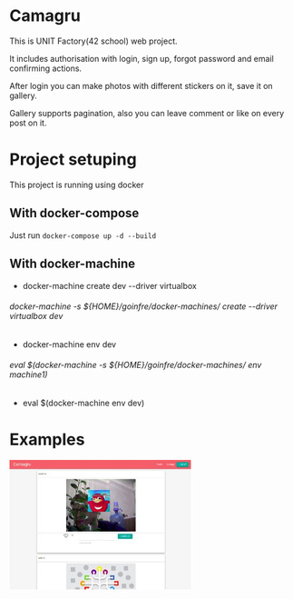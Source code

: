 # Camagru

This is  UNIT Factory(42 school) web project.

It includes authorisation with login, sign up, forgot password and email confirming actions.

After login you can make photos with different stickers on it, save it on gallery.

Gallery supports pagination, also you can leave comment or like on every post on it.

# Project setuping

This project is running using docker

## With docker-compose

Just run ``docker-compose up -d --build``

## With docker-machine

- docker-machine create dev --driver virtualbox
 ###### docker-machine -s ${HOME}/goinfre/docker-machines/ create --driver virtualbox dev
- docker-machine env dev
 ###### eval $(docker-machine -s ${HOME}/goinfre/docker-machines/ env machine1)
- eval $(docker-machine env dev)


# Examples

![example image](./runtime/example.jpeg)
